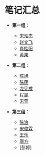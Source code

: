 # 笔记汇总

* **第一组**：
    * [宋泓杰](https://songhhhj.gitee.io/)
    * [赵文飞](http://qqfff.gitee.io/c-language/)
    * [肖桂阳]( http://xasdlanksda.gitee.io/xiao-guiyang)
    * [黄果](https://gitee.com/JWhgfff/c--c)

* **第二组**：
    * [陈旭](https://xaiocjajva.gitee.io/user_code/)
    * [陈莲](https://gitee.com/cldajia/learning)
    * [龙宪成](https://gitee.com/hilton-chongqing-hotel-g_0/lxc)
    * [程昆](https://gitee.com/clmsck/test/blob/master/ck.html)
    * [宋萱](https://gitee.com/ssxuan/pratice)

* **第三组**：
    * [陈浪](https://gitee.com/safgw/note/blob/master/cl.md)
    * [宋俊霖](https://gitee.com/safgw/note/tree/master/sjl)
    * [王乐](https://gitee.com/safgw/note/blob/master/wl.md)
    * [唐方](https://gitee.com/safgw/note/blob/master/%E7%AC%94%E8%AE%B0.md)
    * [彭婷]